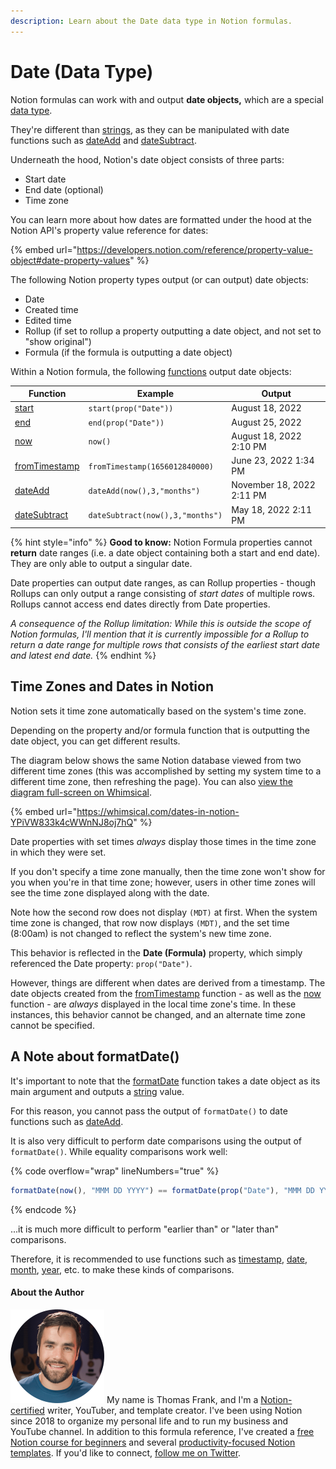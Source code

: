 ```yaml
---
description: Learn about the Date data type in Notion formulas.
---
```


# Date (Data Type)

Notion formulas can work with and output **date objects,** which are a special [data type](./).&#x20;

They're different than [strings](string.md), as they can be manipulated with date functions such as [dateAdd](../../formula-components/functions/dateadd.md) and [dateSubtract](../../formula-components/functions/datesubtract.md).

Underneath the hood, Notion's date object consists of three parts:

* Start date
* End date (optional)
* Time zone

You can learn more about how dates are formatted under the hood at the Notion API's property value reference for dates:

{% embed url="https://developers.notion.com/reference/property-value-object#date-property-values" %}

The following Notion property types output (or can output) date objects:

* Date
* Created time
* Edited time
* Rollup (if set to rollup a property outputting a date object, and not set to "show original")
* Formula (if the formula is outputting a date object)

Within a Notion formula, the following [functions](../../formula-components/functions/) output date objects:

| Function                                                             | Example                          | Output                    |
| -------------------------------------------------------------------- | -------------------------------- | ------------------------- |
| [start](../../formula-components/functions/start.md)                 | `start(prop("Date"))`            | August 18, 2022           |
| [end](../../formula-components/functions/end.md)                     | `end(prop("Date"))`              | August 25, 2022           |
| [now](../../formula-components/functions/now.md)                     | `now()`                          | August 18, 2022 2:10 PM   |
| [fromTimestamp](../../formula-components/functions/fromtimestamp.md) | `fromTimestamp(1656012840000)`   | June 23, 2022 1:34 PM     |
| [dateAdd](../../formula-components/functions/dateadd.md)             | `dateAdd(now(),3,"months")`      | November 18, 2022 2:11 PM |
| [dateSubtract](../../formula-components/functions/datesubtract.md)   | `dateSubtract(now(),3,"months")` | May 18, 2022 2:11 PM      |

{% hint style="info" %}
**Good to know:** Notion Formula properties cannot **return** date ranges (i.e. a date object containing both a start and end date). They are only able to output a singular date.

Date properties can output date ranges, as can Rollup properties - though Rollups can only output a range consisting of _start dates_ of multiple rows. Rollups cannot access end dates directly from Date properties.

_A consequence of the Rollup limitation: While this is outside the scope of Notion formulas, I'll mention that it is currently impossible for a Rollup to return a date range for multiple rows that consists of the earliest start date and latest end date._
{% endhint %}

## Time Zones and Dates in Notion

Notion sets it time zone automatically based on the system's time zone.

Depending on the property and/or formula function that is outputting the date object, you can get different results.

The diagram below shows the same Notion database viewed from two different time zones (this was accomplished by setting my system time to a different time zone, then refreshing the page). You can also [view the diagram full-screen on Whimsical](https://whimsical.com/dates-in-notion-YPiVW833k4cWWnNJ8oj7hQ).

{% embed url="https://whimsical.com/dates-in-notion-YPiVW833k4cWWnNJ8oj7hQ" %}

Date properties with set times _always_ display those times in the time zone in which they were set.&#x20;

If you don't specify a time zone manually, then the time zone won't show for you when you're in that time zone; however, users in other time zones will see the time zone displayed along with the date.

Note how the second row does not display `(MDT)` at first. When the system time zone is changed, that row now displays `(MDT)`, and the set time (8:00am) is not changed to reflect the system's new time zone.

This behavior is reflected in the **Date (Formula)** property, which simply referenced the Date property: `prop("Date")`.

However, things are different when dates are derived from a timestamp. The date objects created from the [fromTimestamp](../../formula-components/functions/fromtimestamp.md) function - as well as the [now](../../formula-components/functions/now.md) function - are _always_ displayed in the local time zone's time. In these instances, this behavior cannot be changed, and an alternate time zone cannot be specified.

## A Note about formatDate()

It's important to note that the [formatDate](../../formula-components/functions/formatdate.md) function takes a date object as its main argument and outputs a [string](string.md) value.

For this reason, you cannot pass the output of `formatDate()` to date functions such as [dateAdd](../../formula-components/functions/dateadd.md).

It is also very difficult to perform date comparisons using the output of `formatDate()`. While equality comparisons work well:

{% code overflow="wrap" lineNumbers="true" %}
```javascript
formatDate(now(), "MMM DD YYYY") == formatDate(prop("Date"), "MMM DD YYYY")
```
{% endcode %}

...it is much more difficult to perform "earlier than" or "later than" comparisons.

Therefore, it is recommended to use functions such as [timestamp](../../formula-components/functions/timestamp.md), [date](../../formula-components/functions/date.md), [month](../../formula-components/functions/month.md), [year](../../formula-components/functions/year.md), etc. to make these kinds of comparisons.

#### About the Author

<img src="../../.gitbook/assets/Notion Fundamentals with Thomas Frank - Avatar 2021 compressed (1).png" alt="" data-size="line"> My name is Thomas Frank, and I'm a [Notion-certified](https://www.credly.com/badges/95fae13a-17bf-4b4a-a3d2-d58c8a3e6a2a/public\_url) writer, YouTuber, and template creator. I've been using Notion since 2018 to organize my personal life and to run my business and YouTube channel. In addition to this formula reference, I've created a [free Notion course for beginners](https://thomasjfrank.com/fundamentals/) and several [productivity-focused Notion templates](https://thomasjfrank.com/templates/). If you'd like to connect, [follow me on Twitter](https://twitter.com/TomFrankly).
